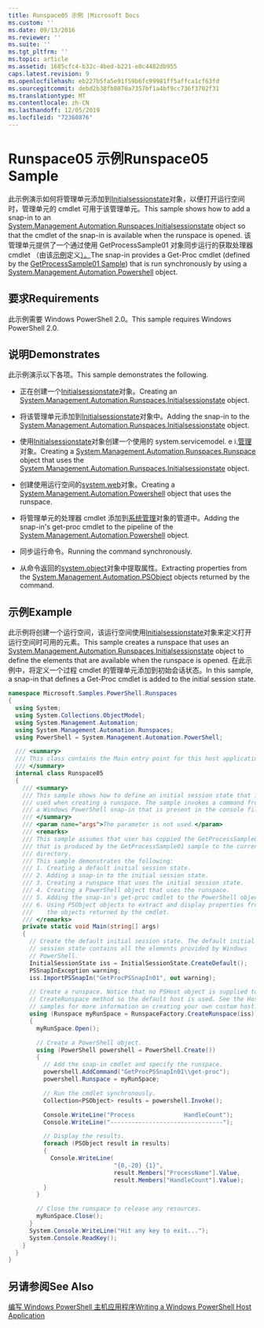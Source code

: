```yaml
---
title: Runspace05 示例 |Microsoft Docs
ms.custom: ''
ms.date: 09/13/2016
ms.reviewer: ''
ms.suite: ''
ms.tgt_pltfrm: ''
ms.topic: article
ms.assetid: 1685cfc4-b32c-4bed-b221-e0c4482db955
caps.latest.revision: 9
ms.openlocfilehash: eb227b5fa5e91f59b6fc99981ff5affca1cf63fd
ms.sourcegitcommit: debd2b38fb8070a7357bf1a4bf9cc736f3702f31
ms.translationtype: MT
ms.contentlocale: zh-CN
ms.lasthandoff: 12/05/2019
ms.locfileid: "72360876"
---
```

# <a name="runspace05-sample"></a><span data-ttu-id="e6cad-102">Runspace05 示例</span><span class="sxs-lookup"><span data-stu-id="e6cad-102">Runspace05 Sample</span></span>

<span data-ttu-id="e6cad-103">此示例演示如何将管理单元添加到[Initialsessionstate](/dotnet/api/System.Management.Automation.Runspaces.InitialSessionState)对象，以便打开运行空间时，管理单元的 cmdlet 可用于该管理单元。</span><span class="sxs-lookup"><span data-stu-id="e6cad-103">This sample shows how to add a snap-in to an [System.Management.Automation.Runspaces.Initialsessionstate](/dotnet/api/System.Management.Automation.Runspaces.InitialSessionState) object so that the cmdlet of the snap-in is available when the runspace is opened.</span></span> <span data-ttu-id="e6cad-104">该管理单元提供了一个通过使用 GetProcessSample01 对象同步运行的获取处理器 cmdlet （由该[示例](../cmdlet/getprocesssample01-sample.md)定义[）。](/dotnet/api/system.management.automation.powershell)</span><span class="sxs-lookup"><span data-stu-id="e6cad-104">The snap-in provides a Get-Proc cmdlet (defined by the [GetProcessSample01 Sample](../cmdlet/getprocesssample01-sample.md)) that is run synchronously by using a [System.Management.Automation.Powershell](/dotnet/api/system.management.automation.powershell) object.</span></span>

## <a name="requirements"></a><span data-ttu-id="e6cad-105">要求</span><span class="sxs-lookup"><span data-stu-id="e6cad-105">Requirements</span></span>

<span data-ttu-id="e6cad-106">此示例需要 Windows PowerShell 2.0。</span><span class="sxs-lookup"><span data-stu-id="e6cad-106">This sample requires Windows PowerShell 2.0.</span></span>

## <a name="demonstrates"></a><span data-ttu-id="e6cad-107">说明</span><span class="sxs-lookup"><span data-stu-id="e6cad-107">Demonstrates</span></span>

<span data-ttu-id="e6cad-108">此示例演示以下各项。</span><span class="sxs-lookup"><span data-stu-id="e6cad-108">This sample demonstrates the following.</span></span>

- <span data-ttu-id="e6cad-109">正在创建一个[Initialsessionstate](/dotnet/api/System.Management.Automation.Runspaces.InitialSessionState)对象。</span><span class="sxs-lookup"><span data-stu-id="e6cad-109">Creating an [System.Management.Automation.Runspaces.Initialsessionstate](/dotnet/api/System.Management.Automation.Runspaces.InitialSessionState) object.</span></span>

- <span data-ttu-id="e6cad-110">将该管理单元添加到[Initialsessionstate](/dotnet/api/System.Management.Automation.Runspaces.InitialSessionState)对象中。</span><span class="sxs-lookup"><span data-stu-id="e6cad-110">Adding the snap-in to the [System.Management.Automation.Runspaces.Initialsessionstate](/dotnet/api/System.Management.Automation.Runspaces.InitialSessionState) object.</span></span>

- <span data-ttu-id="e6cad-111">使用[Initialsessionstate](/dotnet/api/System.Management.Automation.Runspaces.InitialSessionState)对象创建一个使用的 system.servicemodel. e i.[管理](/dotnet/api/System.Management.Automation.Runspaces.Runspace)对象。</span><span class="sxs-lookup"><span data-stu-id="e6cad-111">Creating a [System.Management.Automation.Runspaces.Runspace](/dotnet/api/System.Management.Automation.Runspaces.Runspace) object that uses the [System.Management.Automation.Runspaces.Initialsessionstate](/dotnet/api/System.Management.Automation.Runspaces.InitialSessionState) object.</span></span>

- <span data-ttu-id="e6cad-112">创建使用运行空间的[system.web](/dotnet/api/system.management.automation.powershell)对象。</span><span class="sxs-lookup"><span data-stu-id="e6cad-112">Creating a [System.Management.Automation.Powershell](/dotnet/api/system.management.automation.powershell) object that uses the runspace.</span></span>

- <span data-ttu-id="e6cad-113">将管理单元的处理器 cmdlet 添加到[系统管理](/dotnet/api/system.management.automation.powershell)对象的管道中。</span><span class="sxs-lookup"><span data-stu-id="e6cad-113">Adding the snap-in's get-proc cmdlet to the pipeline of the [System.Management.Automation.Powershell](/dotnet/api/system.management.automation.powershell) object.</span></span>

- <span data-ttu-id="e6cad-114">同步运行命令。</span><span class="sxs-lookup"><span data-stu-id="e6cad-114">Running the command synchronously.</span></span>

- <span data-ttu-id="e6cad-115">从命令返回的[system.object](/dotnet/api/System.Management.Automation.PSObject)对象中提取属性。</span><span class="sxs-lookup"><span data-stu-id="e6cad-115">Extracting properties from the [System.Management.Automation.PSObject](/dotnet/api/System.Management.Automation.PSObject) objects returned by the command.</span></span>

## <a name="example"></a><span data-ttu-id="e6cad-116">示例</span><span class="sxs-lookup"><span data-stu-id="e6cad-116">Example</span></span>

<span data-ttu-id="e6cad-117">此示例将创建一个运行空间，该运行空间使用[Initialsessionstate](/dotnet/api/System.Management.Automation.Runspaces.InitialSessionState)对象来定义打开运行空间时可用的元素。</span><span class="sxs-lookup"><span data-stu-id="e6cad-117">This sample creates a runspace that uses an [System.Management.Automation.Runspaces.Initialsessionstate](/dotnet/api/System.Management.Automation.Runspaces.InitialSessionState) object to define the elements that are available when the runspace is opened.</span></span> <span data-ttu-id="e6cad-118">在此示例中，将定义一个过程 cmdlet 的管理单元添加到初始会话状态。</span><span class="sxs-lookup"><span data-stu-id="e6cad-118">In this sample, a snap-in that defines a Get-Proc cmdlet is added to the initial session state.</span></span>

```csharp
namespace Microsoft.Samples.PowerShell.Runspaces
{
  using System;
  using System.Collections.ObjectModel;
  using System.Management.Automation;
  using System.Management.Automation.Runspaces;
  using PowerShell = System.Management.Automation.PowerShell;

  /// <summary>
  /// This class contains the Main entry point for this host application.
  /// </summary>
  internal class Runspace05
  {
    /// <summary>
    /// This sample shows how to define an initial session state that is
    /// used when creating a runspace. The sample invokes a command from
    /// a Windows PowerShell snap-in that is present in the console file.
    /// </summary>
    /// <param name="args">The parameter is not used.</param>
    /// <remarks>
    /// This sample assumes that user has coppied the GetProcessSample01.dll
    /// that is produced by the GetProcessSample01 sample to the current
    /// directory.
    /// This sample demonstrates the following:
    /// 1. Creating a default initial session state.
    /// 2. Adding a snap-in to the initial session state.
    /// 3. Creating a runspace that uses the initial session state.
    /// 4. Creating a PowerShell object that uses the runspace.
    /// 5. Adding the snap-in's get-proc cmdlet to the PowerShell object.
    /// 6. Using PSObject objects to extract and display properties from
    ///    the objects returned by the cmdlet.
    /// </remarks>
    private static void Main(string[] args)
    {
      // Create the default initial session state. The default initial
      // session state contains all the elements provided by Windows
      // PowerShell.
      InitialSessionState iss = InitialSessionState.CreateDefault();
      PSSnapInException warning;
      iss.ImportPSSnapIn("GetProcPSSnapIn01", out warning);

      // Create a runspace. Notice that no PSHost object is supplied to the
      // CreateRunspace method so the default host is used. See the Host
      // samples for more information on creating your own custom host.
      using (Runspace myRunSpace = RunspaceFactory.CreateRunspace(iss))
      {
        myRunSpace.Open();

        // Create a PowerShell object.
        using (PowerShell powershell = PowerShell.Create())
        {
          // Add the snap-in cmdlet and specify the runspace.
          powershell.AddCommand("GetProcPSSnapIn01\\get-proc");
          powershell.Runspace = myRunSpace;

          // Run the cmdlet synchronously.
          Collection<PSObject> results = powershell.Invoke();

          Console.WriteLine("Process              HandleCount");
          Console.WriteLine("--------------------------------");

          // Display the results.
          foreach (PSObject result in results)
          {
            Console.WriteLine(
                              "{0,-20} {1}",
                              result.Members["ProcessName"].Value,
                              result.Members["HandleCount"].Value);
          }
        }

        // Close the runspace to release any resources.
        myRunSpace.Close();
      }
      System.Console.WriteLine("Hit any key to exit...");
      System.Console.ReadKey();
    }
  }
}
```

## <a name="see-also"></a><span data-ttu-id="e6cad-119">另请参阅</span><span class="sxs-lookup"><span data-stu-id="e6cad-119">See Also</span></span>

[<span data-ttu-id="e6cad-120">编写 Windows PowerShell 主机应用程序</span><span class="sxs-lookup"><span data-stu-id="e6cad-120">Writing a Windows PowerShell Host Application</span></span>](./writing-a-windows-powershell-host-application.md)
